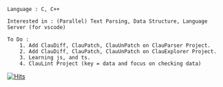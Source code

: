     Language : C, C++
    
    Interested in : (Parallel) Text Parsing, Data Structure, Language Server (for vscode)
    
    To Do :
        1. Add ClauDiff, ClauPatch, ClauUnPatch on ClauParser Project.
        2. Add ClauDiff, ClauPatch, ClauUnPatch on ClauExplorer Project.
        3. Learning js, and ts.
        4. ClauLint Project (key = data and focus on checking data)
        
       
 [![Hits](https://hits.seeyoufarm.com/api/count/incr/badge.svg?url=https://github.com/vztpv)](https://hits.seeyoufarm.com)                      
